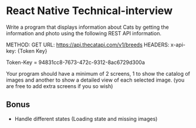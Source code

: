 # React Native Technical-interview

Write a program that displays information about Cats by getting the information and photo using the following REST API information.

METHOD: GET URL: https://api.thecatapi.com/v1/breeds 
HEADERS: x-api-key: {Token Key}

Token-Key = 94831cc8-7673-472c-9312-8ac6729d300a 

Your program should have a minimum of 2 screens, 1 to show the catalog of images and another to show a detailed view of each selected image. (you are free to add extra screens if you so wish)

## Bonus
* Handle different states (Loading state and missing images)
